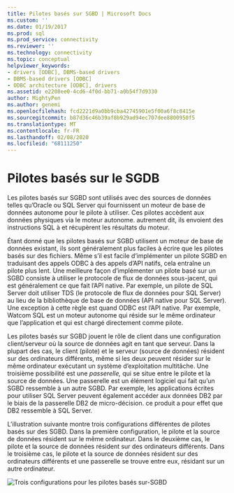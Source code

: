 ```yaml
---
title: Pilotes basés sur SGBD | Microsoft Docs
ms.custom: ''
ms.date: 01/19/2017
ms.prod: sql
ms.prod_service: connectivity
ms.reviewer: ''
ms.technology: connectivity
ms.topic: conceptual
helpviewer_keywords:
- drivers [ODBC], DBMS-based drivers
- DBMS-based drivers [ODBC]
- ODBC architecture [ODBC], drivers
ms.assetid: e2208ee0-4cd6-4f0d-bb71-a0b54f7d9330
author: MightyPen
ms.author: genemi
ms.openlocfilehash: fcd2221d9a0bb9cba42745901e5f00a6f8c8415e
ms.sourcegitcommit: b87d36c46b39af8b929ad94ec707dee8800950f5
ms.translationtype: MT
ms.contentlocale: fr-FR
ms.lasthandoff: 02/08/2020
ms.locfileid: "68111250"
---
```

# <a name="dbms-based-drivers"></a>Pilotes basés sur le SGDB
Les pilotes basés sur SGBD sont utilisés avec des sources de données telles qu’Oracle ou SQL Server qui fournissent un moteur de base de données autonome pour le pilote à utiliser. Ces pilotes accèdent aux données physiques via le moteur autonome. autrement dit, ils envoient des instructions SQL à et récupèrent les résultats du moteur.  
  
 Étant donné que les pilotes basés sur SGBD utilisent un moteur de base de données existant, ils sont généralement plus faciles à écrire que les pilotes basés sur des fichiers. Même s’il est facile d’implémenter un pilote SGBD en traduisant des appels ODBC à des appels d’API natifs, cela entraîne un pilote plus lent. Une meilleure façon d’implémenter un pilote basé sur un SGBD consiste à utiliser le protocole de flux de données sous-jacent, qui est généralement ce que fait l’API native. Par exemple, un pilote de SQL Server doit utiliser TDS (le protocole de flux de données pour SQL Server) au lieu de la bibliothèque de base de données (API native pour SQL Server). Une exception à cette règle est quand ODBC est l’API native. Par exemple, Watcom SQL est un moteur autonome qui réside sur le même ordinateur que l’application et qui est chargé directement comme pilote.  
  
 Les pilotes basés sur SGBD jouent le rôle de client dans une configuration client/serveur où la source de données agit en tant que serveur. Dans la plupart des cas, le client (pilote) et le serveur (source de données) résident sur des ordinateurs différents, même si les deux peuvent résider sur le même ordinateur exécutant un système d’exploitation multitâche. Une troisième possibilité est une *passerelle,* qui se situe entre le pilote et la source de données. Une passerelle est un élément logiciel qui fait qu’un SGBD ressemble à un autre SGBD. Par exemple, les applications écrites pour utiliser SQL Server peuvent également accéder aux données DB2 par le biais de la passerelle DB2 de micro-décision. ce produit a pour effet que DB2 ressemble à SQL Server.  
  
 L’illustration suivante montre trois configurations différentes de pilotes basés sur des SGBD. Dans la première configuration, le pilote et la source de données résident sur le même ordinateur. Dans le deuxième cas, le pilote et la source de données résident sur des ordinateurs différents. Dans le troisième cas, le pilote et la source de données résident sur des ordinateurs différents et une passerelle se trouve entre eux, résidant sur un autre ordinateur.  
  
 ![Trois configurations pour les pilotes basés sur&#45;SGBD](../../odbc/reference/media/pr07.gif "pr07")

